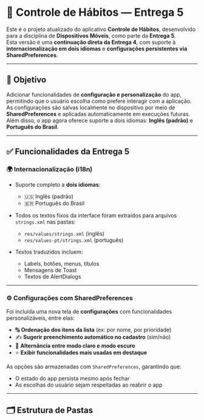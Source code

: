 # 📱 Controle de Hábitos — Entrega 5

Este é o projeto atualizado do aplicativo **Controle de Hábitos**, desenvolvido para a disciplina de **Dispositivos Móveis**, como parte da **Entrega 5**.  
Esta versão é uma **continuação direta da Entrega 4**, com suporte à **internacionalização em dois idiomas** e **configurações persistentes via SharedPreferences**.

---

## 🎯 Objetivo

Adicionar funcionalidades de **configuração e personalização** do app, permitindo que o usuário escolha como prefere interagir com a aplicação.  
As configurações são salvas localmente no dispositivo por meio de **SharedPreferences** e aplicadas automaticamente em execuções futuras.  
Além disso, o app agora oferece suporte a dois idiomas: **Inglês (padrão)** e **Português do Brasil**.

---

## ✅ Funcionalidades da Entrega 5

### 🌍 Internacionalização (i18n)

- Suporte completo a **dois idiomas**:
  - 🇺🇸 Inglês (padrão)
  - 🇧🇷 Português do Brasil

- Todos os textos fixos da interface foram extraídos para arquivos `strings.xml` nas pastas:
  - `res/values/strings.xml` (inglês)
  - `res/values-pt/strings.xml` (português)

- Textos traduzidos incluem:
  - Labels, botões, menus, títulos
  - Mensagens de Toast
  - Textos de AlertDialogs

---

### ⚙️ Configurações com SharedPreferences

Foi incluída uma nova tela de **configurações** com funcionalidades personalizáveis, entre elas:

- 🔠 **Ordenação dos itens da lista** (ex: por nome, por prioridade)
- ✍️ **Sugerir preenchimento automático no cadastro** (sim/não)
- 🌙 **Alternância entre modo claro e modo escuro**
- ⭐ **Exibir funcionalidades mais usadas em destaque**

As opções são armazenadas com `SharedPreferences`, garantindo que:

- O estado do app persista mesmo após fechar
- As escolhas do usuário sejam respeitadas ao reabrir o app

---

## 🗂️ Estrutura de Pastas

